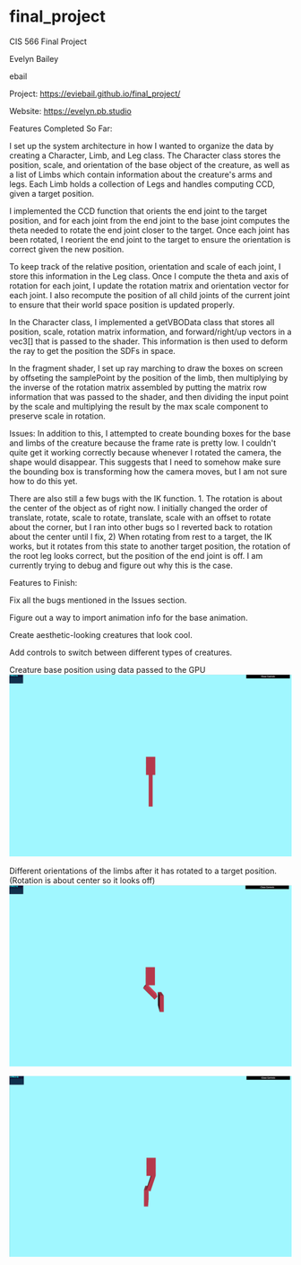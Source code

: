 # final_project
CIS 566 Final Project

Evelyn Bailey

ebail

Project: https://eviebail.github.io/final_project/

Website: https://evelyn.pb.studio



Features Completed So Far:

I set up the system architecture in how I wanted to organize the data by creating a Character, Limb, and Leg class. The Character class stores the position, scale, and orientation of the base object of the creature, as well as a list of Limbs which contain information about the creature's arms and legs. Each Limb holds a collection of Legs and handles computing CCD, given a target position. 

I implemented the CCD function that orients the end joint to the target position, and for each joint from the end joint to the base joint computes the theta needed to rotate the end joint closer to the target. Once each joint has been rotated, I reorient the end joint to the target to ensure the orientation is correct given the new position.

To keep track of the relative position, orientation and scale of each joint, I store this information in the Leg class. Once I compute the theta and axis of rotation for each joint, I update the rotation matrix and orientation vector for each joint. I also recompute the position of all child joints of the current joint to ensure that their world space position is updated properly.

In the Character class, I implemented a getVBOData class that stores all position, scale, rotation matrix information, and forward/right/up vectors in a vec3[] that is passed to the shader. This information is then used to deform the ray to get the position the SDFs in space.

In the fragment shader, I set up ray marching to draw the boxes on screen by offseting the samplePoint by the position of the limb, then multiplying by the inverse of the rotation matrix assembled by putting the matrix row information that was passed to the shader, and then dividing the input point by the scale and multiplying the result by the max scale component to preserve scale in rotation.

Issues:
In addition to this, I attempted to create bounding boxes for the base and limbs of the creature because the frame rate is pretty low. I couldn't quite get it working correctly because whenever I rotated the camera, the shape would disappear. This suggests that I need to somehow make sure the bounding box is transforming how the camera moves, but I am not sure how to do this yet.

There are also still a few bugs with the IK function. 1. The rotation is about the center of the object as of right now. I initially changed the order of translate, rotate, scale to rotate, translate, scale with an offset to rotate about the corner, but I ran into other bugs so I reverted back to rotation about the center until I fix, 2) When rotating from rest to a target, the IK works, but it rotates from this state to another target position, the rotation of the root leg looks correct, but the position of the end joint is off. I am currently trying to debug and figure out why this is the case. 


Features to Finish:

Fix all the bugs mentioned in the Issues section.

Figure out a way to import animation info for the base animation.

Create aesthetic-looking creatures that look cool.

Add controls to switch between different types of creatures.


Creature base position using data passed to the GPU
<img src="renders/img1.png">

Different orientations of the limbs after it has rotated to a target position. (Rotation is about center so it looks off)
<img src="renders/img2.png">

<img src="renders/img3.png">
